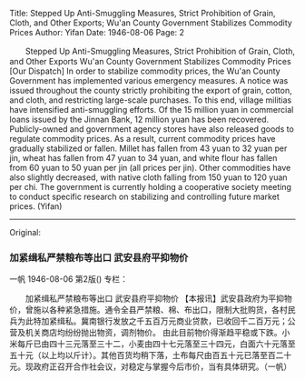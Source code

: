 Title: Stepped Up Anti-Smuggling Measures, Strict Prohibition of Grain, Cloth, and Other Exports; Wu'an County Government Stabilizes Commodity Prices
Author: Yifan
Date: 1946-08-06
Page: 2

　　Stepped Up Anti-Smuggling Measures, Strict Prohibition of Grain, Cloth, and Other Exports
    Wu'an County Government Stabilizes Commodity Prices
    [Our Dispatch] In order to stabilize commodity prices, the Wu'an County Government has implemented various emergency measures. A notice was issued throughout the county strictly prohibiting the export of grain, cotton, and cloth, and restricting large-scale purchases. To this end, village militias have intensified anti-smuggling efforts. Of the 15 million yuan in commercial loans issued by the Jinnan Bank, 12 million yuan has been recovered. Publicly-owned and government agency stores have also released goods to regulate commodity prices.
    As a result, current commodity prices have gradually stabilized or fallen. Millet has fallen from 43 yuan to 32 yuan per jin, wheat has fallen from 47 yuan to 34 yuan, and white flour has fallen from 60 yuan to 50 yuan per jin (all prices per jin). Other commodities have also slightly decreased, with native cloth falling from 150 yuan to 120 yuan per chi. The government is currently holding a cooperative society meeting to conduct specific research on stabilizing and controlling future market prices. (Yifan)



<hr /> 

Original: 


### 加紧缉私严禁粮布等出口  武安县府平抑物价
一帆
1946-08-06
第2版()
专栏：

　　加紧缉私严禁粮布等出口
    武安县府平抑物价
    【本报讯】武安县政府为平抑物价，曾施以各种紧急措施。通令全县严禁粮、棉、布出口，限制大批购货，各村民兵为此特加紧缉私。冀南银行发放之千五百万元商业贷款，已收回千二百万元；公营及机关商店均纷纷抛出物资，调剂物价。
    由此目前物价得渐趋平稳或下跌。小米每斤已由四十三元落至三十二，小麦由四十七元落至三十四元，白面六十元落至五十元（以上均以斤计）。其他百货均稍下落，土布每尺由百五十元已落至百二十元。现政府正召开合作社会议，对稳定与掌握今后市价，当有具体研究。（一帆）
